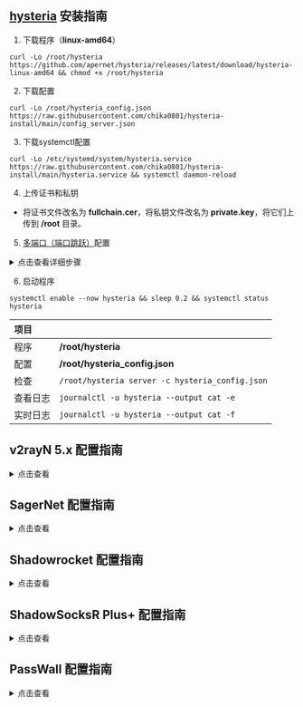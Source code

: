 ## [hysteria](https://github.com/apernet/hysteria) 安装指南

1. 下载程序（**linux-amd64**）

```
curl -Lo /root/hysteria https://github.com/apernet/hysteria/releases/latest/download/hysteria-linux-amd64 && chmod +x /root/hysteria
```

2. 下载配置

```
curl -Lo /root/hysteria_config.json https://raw.githubusercontent.com/chika0801/hysteria-install/main/config_server.json
```

3. 下载systemctl配置

```
curl -Lo /etc/systemd/system/hysteria.service https://raw.githubusercontent.com/chika0801/hysteria-install/main/hysteria.service && systemctl daemon-reload
```

4. 上传证书和私钥

- 将证书文件改名为 **fullchain.cer**，将私钥文件改名为 **private.key**，将它们上传到 **/root** 目录。

5. [多端口（端口跳跃）](https://hysteria.network/zh/docs/port-hopping/)配置

<details><summary>点击查看详细步骤</summary><br>

安装

```
apt install -y iptables-persistent
```

添加

```
iptables -t nat -A PREROUTING -i eth0 -p udp --dport 16387:16485 -j DNAT --to-destination :16385
```

```
netfilter-persistent save
```

查看

```
iptables -t nat -nL --line
```

删除

```
iptables -t nat -D PREROUTING 1
```

```
netfilter-persistent save
```

</details>

6. 启动程序

```
systemctl enable --now hysteria && sleep 0.2 && systemctl status hysteria
```

| 项目 | |
| :--- | :--- |
| 程序 | **/root/hysteria** |
| 配置 | **/root/hysteria_config.json** |
| 检查 | `/root/hysteria server -c hysteria_config.json` |
| 查看日志 | `journalctl -u hysteria --output cat -e` |
| 实时日志 | `journalctl -u hysteria --output cat -f` |

## v2rayN 5.x 配置指南

<details><summary>点击查看</summary>

1. 下载Windows客户端程序[hysteria-windows-amd64.exe](https://github.com/apernet/hysteria/releases/latest/download/hysteria-windows-amd64.exe)，重命令为hysteria.exe，复制到v2rayN文件夹。

2. 下载客户端配置[config_client.json](https://raw.githubusercontent.com/chika0801/hysteria-install/main/config_client.json)，修改chika.example.com为证书中包含的域名，修改10.0.0.1为VPS的IP。

3. 服务器 ——> 添加自定义配置服务器 ——> 浏览(B) ——> 选择客户端配置 ——> Core类型 hysteria ——> Socks端口 50000

![1](https://user-images.githubusercontent.com/88967758/195763557-f9706952-f2fc-466f-9787-bf00d138562d.jpg)

小技巧：只要证书在有效期内，证书中包含的域名不用解析到VPS的IP。一份证书，在多个VPS上使用。

</details>

## SagerNet 配置指南

<details><summary>点击查看</summary><br>

| 选项 | 值 |
| :--- | :--- |
| 服务器 | VPS的IP |
| 服务器端口 | 16385 |
| 混淆密码 | 留空 |
| 认证类型 | STRING |
| 认证载荷 | chika |
| 协议 | UDP |
| 服务器名称指示 | 证书中包含的域名 |
| 应用层协议协商 | h3 |
| 证书（链） | 留空 |
| 允许不安全的连接 | 不勾 |
| 最大上行（Mbps） | 20 |
| 最大下行（Mbps） | 100 |
| QUIC 流接收窗口 | 6710886 |
| QUIC 连接接收窗口 | 16777216 |
| 禁用路径最大传输单元发现 | 不勾 |

</details>

## Shadowrocket 配置指南

<details><summary>点击查看</summary><br>

| 选项 | 值 |
| :--- | :--- |
| 类型 | Hysteria |
| 地址 | VPS的IP |
| 端口 | 16385,16387-16485 |
| 密码 | chika |
| 混淆 | 留空 |
| 协议 | UDP |
| 允许不安全 | 不选 |
| UDP转发 | 选上 |
| 快速打开 | 选上 |
| SNI | 证书中包含的域名 |
| ALPN | h3 |
| 上行速度 | 20 |
| 下行速度 | 100 |
| 备注 | 留空 |

</details>

## ShadowSocksR Plus+ 配置指南

<details><summary>点击查看</summary><br>

| 选项 | 值 | 对应参数 |
| :--- | :--- | :--- |
| 服务器节点类型 | Hysteria |
| 服务器地址 | VPS的IP | "server" |
| 端口 | 16385 | "server" |
| 传输协议 | udp | "protocol" |
| 验证类型 | string |  |
| 验证载荷 | chika | "auth_str" |
| QUIC 连接接收窗口 | 16777216 | "recv_window" |
| QUIC 流接收窗口 | 6710886 | "recv_window_conn" |
| 禁用 MTU 探测 | 不勾 | "disable_mtu_discovery" |
| 上行链路容量 | 50 | "up_mbps" |
| 下行链路容量 | 150 | "down_mbps" |
| 混淆密码（可选） | 留空 | "obfs" |
| TLS 主机名 | 证书中包含的域名 | "server_name" |
| QUIC TLS ALPN | h3 | "alpn" |
| 允许不安全连接 | 不勾 | "insecure" |
| 自签证书 | 不勾 |  |
| TCP 快速打开 | 勾上 | "fast_open" |
| 启用自动切换 | 不勾 |  |
| 本地端口 | 1234 |  |

</details>

## PassWall 配置指南

<details><summary>点击查看</summary><br>

| 选项 | 值 | 对应参数 |
| :--- | :--- | :--- |
| 类型 | Hysteria |  |
| 地址（支持域名） | VPS的IP | "server" |
| 端口 | 16385 | "server" |
| 端口跳跃额外端口 | 16387-16485 | "server" |
| 传输协议 | UDP | "protocol" |
| 混淆密码 | 留空 | "obfs" |
| 认证类型 | STRING |  |
| 认证密码 | chika | "auth_str" |
| QUIC TLS ALPN | h3 | "alpn" |
| 快速打开 | 勾上 | "fast_open" |
| 域名 | 证书中包含的域名 | "server_name" |
| 允许不安全连接 | 不勾 | "insecure" |
| 最大上行(Mbps) | 50 | "up_mbps" |
| 最大下行(Mbps) | 150 | "down_mbps" |
| QUIC 流接收窗口 | 6710886 | "recv_window_conn" |
| QUIC 连接接收窗口 | 16777216 | "recv_window" |
| 握手超时 | 留空 | "handshake_timeout" |
| 空闲超时 | 留空 | "idle_timeout" |
| 端口跳跃时间 | 留空 | "hop_interval" |
| 禁用 MTU 检测 | 不勾 | "disable_mtu_discovery" |

</details>
